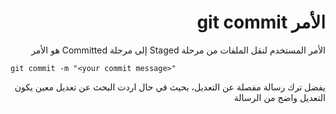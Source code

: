 <div dir="rtl">

# الأمر git commit

الأمر المستخدم لنقل الملفات من مرحلة Staged إلى مرحلة Committed
هو الأمر 
<div dir="ltr">


    git commit -m "<your commit message>"

</div>

 يفضل ترك رسالة مفصلة عن التعديل، بحيث في حال اردت البحث عن تعديل معين يكون التعديل واضح من الرسالة


 </div>
